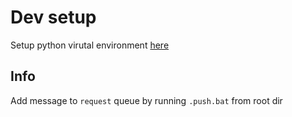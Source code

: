 # Dev setup
Setup python virutal environment [here](https://code.visualstudio.com/docs/python/environments)

## Info
Add message to `request` queue by running ```.push.bat``` from root dir